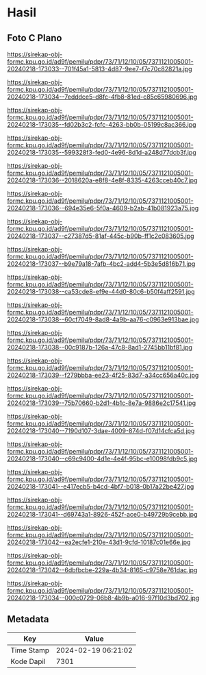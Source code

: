 # Hasil

## Foto C Plano

https://sirekap-obj-formc.kpu.go.id/ad9f/pemilu/pdpr/73/71/12/10/05/7371121005001-20240218-173033--701f45a1-5813-4d87-9ee7-f7c70c82821a.jpg

https://sirekap-obj-formc.kpu.go.id/ad9f/pemilu/pdpr/73/71/12/10/05/7371121005001-20240218-173034--7edddce5-d8fc-4fb8-81ed-c85c65980696.jpg

https://sirekap-obj-formc.kpu.go.id/ad9f/pemilu/pdpr/73/71/12/10/05/7371121005001-20240218-173035--fd02b3c2-fcfc-4263-bb0b-05199c8ac366.jpg

https://sirekap-obj-formc.kpu.go.id/ad9f/pemilu/pdpr/73/71/12/10/05/7371121005001-20240218-173035--599328f3-fed0-4e96-8d1d-a248d77dcb3f.jpg

https://sirekap-obj-formc.kpu.go.id/ad9f/pemilu/pdpr/73/71/12/10/05/7371121005001-20240218-173036--2018620a-e8f8-4e8f-8335-4263cceb40c7.jpg

https://sirekap-obj-formc.kpu.go.id/ad9f/pemilu/pdpr/73/71/12/10/05/7371121005001-20240218-173036--694e35e6-5f0a-4609-b2ab-41b081923a75.jpg

https://sirekap-obj-formc.kpu.go.id/ad9f/pemilu/pdpr/73/71/12/10/05/7371121005001-20240218-173037--c27387d5-81af-445c-b90b-ff1c2c083605.jpg

https://sirekap-obj-formc.kpu.go.id/ad9f/pemilu/pdpr/73/71/12/10/05/7371121005001-20240218-173037--b9e79a18-7afb-4bc2-add4-5b3e5d816b71.jpg

https://sirekap-obj-formc.kpu.go.id/ad9f/pemilu/pdpr/73/71/12/10/05/7371121005001-20240218-173038--ca53cde8-ef9e-44d0-80c6-b50f4aff2591.jpg

https://sirekap-obj-formc.kpu.go.id/ad9f/pemilu/pdpr/73/71/12/10/05/7371121005001-20240218-173038--60cf7049-8ad8-4a9b-aa76-c0963e913bae.jpg

https://sirekap-obj-formc.kpu.go.id/ad9f/pemilu/pdpr/73/71/12/10/05/7371121005001-20240218-173038--00c9187b-126a-47c8-8ad1-2745bb11bf81.jpg

https://sirekap-obj-formc.kpu.go.id/ad9f/pemilu/pdpr/73/71/12/10/05/7371121005001-20240218-173039--f279bbba-ee23-4f25-83d7-a34cc656a40c.jpg

https://sirekap-obj-formc.kpu.go.id/ad9f/pemilu/pdpr/73/71/12/10/05/7371121005001-20240218-173039--75b70660-b2d1-4b1c-8e7a-9886e2c17541.jpg

https://sirekap-obj-formc.kpu.go.id/ad9f/pemilu/pdpr/73/71/12/10/05/7371121005001-20240218-173040--7190d107-3dae-4009-874d-f07d14cfca5d.jpg

https://sirekap-obj-formc.kpu.go.id/ad9f/pemilu/pdpr/73/71/12/10/05/7371121005001-20240218-173040--c69c9400-4d1e-4e4f-95bc-e10098fdb9c5.jpg

https://sirekap-obj-formc.kpu.go.id/ad9f/pemilu/pdpr/73/71/12/10/05/7371121005001-20240218-173041--e417ecb5-b4cd-4bf7-b018-0b17a22be427.jpg

https://sirekap-obj-formc.kpu.go.id/ad9f/pemilu/pdpr/73/71/12/10/05/7371121005001-20240218-173041--d69743a1-8926-452f-ace0-b49729b9cebb.jpg

https://sirekap-obj-formc.kpu.go.id/ad9f/pemilu/pdpr/73/71/12/10/05/7371121005001-20240218-173042--ea2ecfe1-210e-43d1-9cfd-10187c01e66e.jpg

https://sirekap-obj-formc.kpu.go.id/ad9f/pemilu/pdpr/73/71/12/10/05/7371121005001-20240218-173042--6dbfbcbe-229a-4b34-8165-c9758e761dac.jpg

https://sirekap-obj-formc.kpu.go.id/ad9f/pemilu/pdpr/73/71/12/10/05/7371121005001-20240218-173034--000c0729-06b8-4b9b-a016-97f10d3bd702.jpg


## Metadata

| Key        | Value               |
| ---------- | ------------------- |
| Time Stamp | 2024-02-19 06:21:02 |
| Kode Dapil | 7301                |



